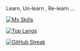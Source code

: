 Learn, Un-learn , Re-learn ...


[![My Skills](https://skillicons.dev/icons?i=js,html,css,nodejs,express,npm,postgres,mongodb,mysql,typescript,react,redux,nextjs,rust,ubuntu,vercel,tailwinds,jest,graphql,deno,nestjs)](https://skillicons.dev)

[![Top Langs](https://github-readme-stats.vercel.app/api/top-langs/?username=pratikpz&layout=pie)](https://github.com/anuraghazra/github-readme-stats)








[![GitHub Streak](https://streak-stats.demolab.com/?user=pratikpz&theme=dark)](https://git.io/streak-stats)

